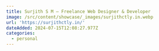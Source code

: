 ```yaml
---
title: Surjith S M — Freelance Web Designer & Developer
image: /src/content/showcase/_images/surjithctly.in.webp
url: 'https://surjithctly.in/'
dateAdded: 2024-07-15T12:08:27.977Z
categories:
  - personal
---
```


